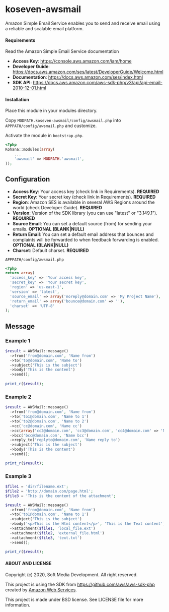 # koseven-awsmail
Amazon Simple Email Service enables you to send and receive email using a reliable and scalable email platform.

#### Requirements

Read the Amazon Simple Email Service documentation

* **Access Key**: https://console.aws.amazon.com/iam/home
* **Developer Guide**: https://docs.aws.amazon.com/ses/latest/DeveloperGuide/Welcome.html
* **Documentation**: https://docs.aws.amazon.com/ses/index.html
* **SDK API**: https://docs.aws.amazon.com/aws-sdk-php/v3/api/api-email-2010-12-01.html

#### Installation

Place this module in your modules directory.

Copy `MODPATH.koseven-awsmail/config/awsmail.php` into `APPPATH/config/awsmail.php` and customize.

Activate the module in `bootstrap.php`.

```php
<?php
Kohana::modules(array(
	...
	'awsmail' => MODPATH.'awsmail',
));
```

## Configuration

* **Access Key**: Your access key (check link in Requirements). **REQUIRED**
* **Secret Key**: Your secret key (check link in Requirements). **REQUIRED**
* **Region**: Amazon SES is available in several AWS Regions around the world (check Developer Guide). **REQUIRED**
* **Version**: Version of the SDK library (you can use "latest" or "3.149.1"). **REQUIRED**
* **Source Email**: You can set a default source (from) for sending your emails.  **OPTIONAL (BLANK|NULL)**
* **Return Email**: You can set a default email address that bounces and complaints will be forwarded to when feedback forwarding is enabled. **OPTIONAL (BLANK|NULL)**
* **Charset**: Default charset. **REQUIRED**

`APPPATH/config/awsmail.php`
```php
<?php
return array(
  'access_key' => 'Your access key',
  'secret_key' => 'Your secret key',
  'region' => 'us-east-1',
  'version' => 'latest',
  'source_email' => array('noreply@domain.com' => 'My Project Name'),
  'return_email' => array('bounce@domain.com' => ''),
  'charset' => 'UTF-8'
);
```

## Message

### Example 1
```php
$result = AWSMail::message()
  ->from('from@domain.com', 'Name from')
  ->to('to@domain.com', 'Name to')
  ->subject('This is the subject')
  ->body('This is the content')
  ->send();
      
print_r($result);
```

### Example 2
```php
$result = AWSMail::message()
  ->from('from@domain.com', 'Name from')
  ->to('to1@domain.com', 'Name to 1')
  ->to('to2@domain.com', 'Name to 2')
  ->cc('cc@domain.com', 'Name cc')
  ->cc(array('cc2@domain.com', 'cc3@domain.com', 'cc4@domain.com' => 'Name cc4'))
  ->bcc('bcc@domain.com', 'Name bcc')
  ->reply_to('replyto@domain.com', 'Name reply to')
  ->subject('This is the subject')
  ->body('This is the content')
  ->send();

print_r($result);
```

### Example 3
```php
$file1 = 'dir/filename.ext';
$file2 = 'http://domain.com/page.html';
$file3 = 'This is the content of the attachment';

$result = AWSMail::message()
  ->from('from@domain.com', 'Name from')
  ->to('to1@domain.com', 'Name to 1')
  ->subject('This is the subject')
  ->body('<p>This is the Html content</p>', 'This is the Text content')
  ->attachment($file1, 'local_file.ext')
  ->attachment($file2, 'external_file.html')
  ->attachment($file3, 'text.txt')
  ->send();
      
print_r($result);
```

#### ABOUT AND LICENSE

Copyright (c) 2020, Soft Media Development. All right reserved.

This project is using the SDK from https://github.com/aws/aws-sdk-php created by [Amazon Web Services](https://github.com/aws).

This project is made under BSD license. See LICENSE file for more information.
